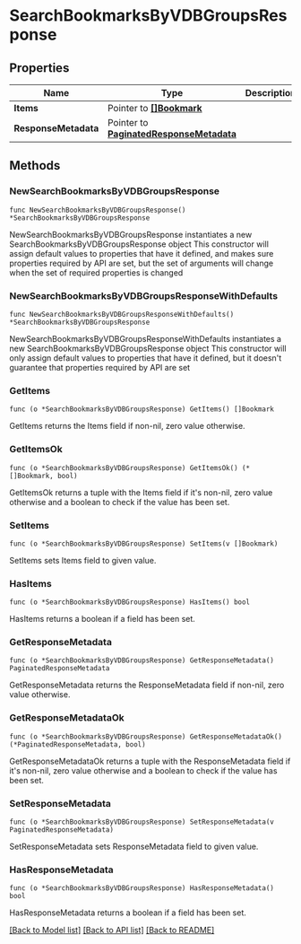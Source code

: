 # SearchBookmarksByVDBGroupsResponse

## Properties

Name | Type | Description | Notes
------------ | ------------- | ------------- | -------------
**Items** | Pointer to [**[]Bookmark**](Bookmark.md) |  | [optional] 
**ResponseMetadata** | Pointer to [**PaginatedResponseMetadata**](PaginatedResponseMetadata.md) |  | [optional] 

## Methods

### NewSearchBookmarksByVDBGroupsResponse

`func NewSearchBookmarksByVDBGroupsResponse() *SearchBookmarksByVDBGroupsResponse`

NewSearchBookmarksByVDBGroupsResponse instantiates a new SearchBookmarksByVDBGroupsResponse object
This constructor will assign default values to properties that have it defined,
and makes sure properties required by API are set, but the set of arguments
will change when the set of required properties is changed

### NewSearchBookmarksByVDBGroupsResponseWithDefaults

`func NewSearchBookmarksByVDBGroupsResponseWithDefaults() *SearchBookmarksByVDBGroupsResponse`

NewSearchBookmarksByVDBGroupsResponseWithDefaults instantiates a new SearchBookmarksByVDBGroupsResponse object
This constructor will only assign default values to properties that have it defined,
but it doesn't guarantee that properties required by API are set

### GetItems

`func (o *SearchBookmarksByVDBGroupsResponse) GetItems() []Bookmark`

GetItems returns the Items field if non-nil, zero value otherwise.

### GetItemsOk

`func (o *SearchBookmarksByVDBGroupsResponse) GetItemsOk() (*[]Bookmark, bool)`

GetItemsOk returns a tuple with the Items field if it's non-nil, zero value otherwise
and a boolean to check if the value has been set.

### SetItems

`func (o *SearchBookmarksByVDBGroupsResponse) SetItems(v []Bookmark)`

SetItems sets Items field to given value.

### HasItems

`func (o *SearchBookmarksByVDBGroupsResponse) HasItems() bool`

HasItems returns a boolean if a field has been set.

### GetResponseMetadata

`func (o *SearchBookmarksByVDBGroupsResponse) GetResponseMetadata() PaginatedResponseMetadata`

GetResponseMetadata returns the ResponseMetadata field if non-nil, zero value otherwise.

### GetResponseMetadataOk

`func (o *SearchBookmarksByVDBGroupsResponse) GetResponseMetadataOk() (*PaginatedResponseMetadata, bool)`

GetResponseMetadataOk returns a tuple with the ResponseMetadata field if it's non-nil, zero value otherwise
and a boolean to check if the value has been set.

### SetResponseMetadata

`func (o *SearchBookmarksByVDBGroupsResponse) SetResponseMetadata(v PaginatedResponseMetadata)`

SetResponseMetadata sets ResponseMetadata field to given value.

### HasResponseMetadata

`func (o *SearchBookmarksByVDBGroupsResponse) HasResponseMetadata() bool`

HasResponseMetadata returns a boolean if a field has been set.


[[Back to Model list]](../README.md#documentation-for-models) [[Back to API list]](../README.md#documentation-for-api-endpoints) [[Back to README]](../README.md)


